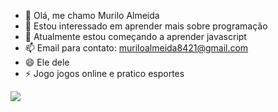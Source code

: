 - 👋 Olá, me chamo Murilo Almeida
- 👀 Estou interessado em aprender mais sobre programação
- 🌱 Atualmente estou começando a aprender javascript
- 📫 Email para contato: muriloalmeida8421@gmail.com
- 😄 Ele dele
- ⚡ Jogo jogos online e pratico esportes

![](https://media.tenor.com/hG6T6raQHpQAAAAM/follow-the-leader-minions.gif)

<!---
MuriloAlmeida108/MuriloAlmeida108 is a ✨ special ✨ repository because its `README.md` (this file) appears on your GitHub profile.
You can click the Preview link to take a look at your changes.
--->
